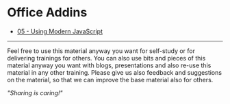 # Office Addins

- [05 - Using Modern JavaScript](./05%20Using%20modern%20JavaScript)

----------

Feel free to use this material anyway you want for self-study or for delivering trainings for others. You can also use bits and pieces of this material anyway you want with blogs, presentations and also re-use this material in any other training. Please give us also feedback and suggestions on the material, so that we can improve the base material also for others.

*"Sharing is caring!"*